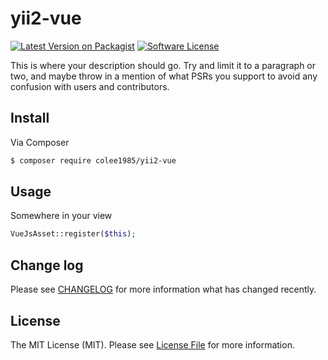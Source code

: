 # yii2-vue

[![Latest Version on Packagist][ico-version]][link-packagist]
[![Software License][ico-license]](LICENSE.md)

This is where your description should go. Try and limit it to a paragraph or two, and maybe throw in a mention of what
PSRs you support to avoid any confusion with users and contributors.

## Install

Via Composer

``` bash
$ composer require colee1985/yii2-vue
```

## Usage

Somewhere in your view

``` php
VueJsAsset::register($this);
```

## Change log

Please see [CHANGELOG](CHANGELOG.md) for more information what has changed recently.

## License

The MIT License (MIT). Please see [License File](LICENSE.md) for more information.

[ico-version]: https://img.shields.io/packagist/v/omnilight/yii2-vuejs.svg?style=flat-square
[ico-license]: https://img.shields.io/badge/license-MIT-brightgreen.svg?style=flat-square
[ico-travis]: https://img.shields.io/travis/omnilight/yii2-vuejs/master.svg?style=flat-square
[ico-scrutinizer]: https://img.shields.io/scrutinizer/coverage/g/omnilight/yii2-vuejs.svg?style=flat-square
[ico-code-quality]: https://img.shields.io/scrutinizer/g/omnilight/yii2-vuejs.svg?style=flat-square
[ico-downloads]: https://img.shields.io/packagist/dt/omnilight/yii2-vuejs.svg?style=flat-square

[link-packagist]: https://packagist.org/packages/omnilight/yii2-vuejs
[link-travis]: https://travis-ci.org/omnilight/yii2-vuejs
[link-scrutinizer]: https://scrutinizer-ci.com/g/omnilight/yii2-vuejs/code-structure
[link-code-quality]: https://scrutinizer-ci.com/g/omnilight/yii2-vuejs
[link-downloads]: https://packagist.org/packages/omnilight/yii2-vuejs
[link-author]: https://github.com/omnilight
[link-contributors]: ../../contributors

